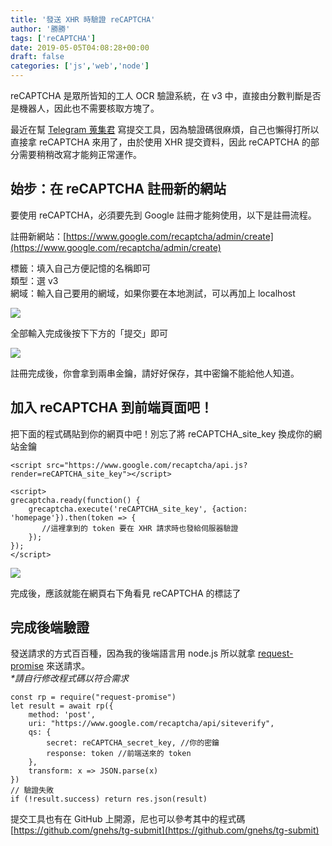 ```yaml
---
title: '發送 XHR 時驗證 reCAPTCHA'
author: '勝勝'
tags: ['reCAPTCHA'] 
date: 2019-05-05T04:08:28+00:00
draft: false
categories: ['js','web','node']
---
```


reCAPTCHA 是眾所皆知的工人 OCR 驗證系統，在 v3 中，直接由分數判斷是否是機器人，因此也不需要核取方塊了。

最近在幫 [Telegram 蒐集君](https://tg.gnehs.net) 寫提交工具，因為驗證碼很麻煩，自己也懶得打所以直接拿 reCAPTCHA 來用了，由於使用 XHR 提交資料，因此 reCAPTCHA 的部分需要稍稍改寫才能夠正常運作。

始步：在 reCAPTCHA 註冊新的網站
---------------------

要使用 reCAPTCHA，必須要先到 Google 註冊才能夠使用，以下是註冊流程。

註冊新網站：[](https://www.google.com/recaptcha/admin/create)[https://www.google.com/recaptcha/admin/create](https://www.google.com/recaptcha/admin/create)

標籤：填入自己方便記憶的名稱即可  
類型：選 v3  
網域：輸入自己要用的網域，如果你要在本地測試，可以再加上 localhost

![](https://i.imgur.com/LfFj8pL.png)

全部輸入完成後按下下方的「提交」即可

![](https://i.imgur.com/O5g0iGl.jpg)

註冊完成後，你會拿到兩串金鑰，請好好保存，其中密鑰不能給他人知道。

加入 reCAPTCHA 到前端頁面吧！
--------------------

把下面的程式碼貼到你的網頁中吧！別忘了將 reCAPTCHA\_site\_key 換成你的網站金鑰

```
<script src="https://www.google.com/recaptcha/api.js?render=reCAPTCHA_site_key"></script>

<script>
grecaptcha.ready(function() {
    grecaptcha.execute('reCAPTCHA_site_key', {action: 'homepage'}).then(token => {
       //這裡拿到的 token 要在 XHR 請求時也發給伺服器驗證
    });
});
</script>
```

![](https://i.imgur.com/BeJYwd8.png)

完成後，應該就能在網頁右下角看見 reCAPTCHA 的標誌了

完成後端驗證
------

發送請求的方式百百種，因為我的後端語言用 node.js 所以就拿 [request-promise](https://github.com/request/request-promise) 來送請求。  
_\*請自行修改程式碼以符合需求_

```
const rp = require("request-promise")
let result = await rp({
    method: 'post',
    uri: "https://www.google.com/recaptcha/api/siteverify",
    qs: {
        secret: reCAPTCHA_secret_key, //你的密鑰
        response: token //前端送來的 token
    },
    transform: x => JSON.parse(x)
})
// 驗證失敗
if (!result.success) return res.json(result)
```

提交工具也有在 GitHub 上開源，尼也可以參考其中的程式碼  
[](https://github.com/gnehs/tg-submit)[https://github.com/gnehs/tg-submit](https://github.com/gnehs/tg-submit)